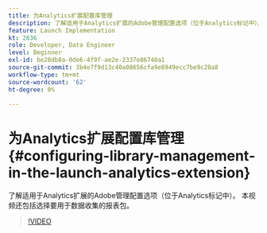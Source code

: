 ```yaml
---
title: 为Analytics扩展配置库管理
description: 了解适用于Analytics扩展的Adobe管理配置选项（位于Analytics标记中）。 本视频还包括选择要用于数据收集的报表包。
feature: Launch Implementation
kt: 2836
role: Developer, Data Engineer
level: Beginner
exl-id: be28db8a-0de6-4f9f-ae2e-2337e86740a1
source-git-commit: 3b4e7f9d13c40a08656cfa9e8949ecc7be9c28a8
workflow-type: tm+mt
source-wordcount: '62'
ht-degree: 0%

---
```


# 为Analytics扩展配置库管理 {#configuring-library-management-in-the-launch-analytics-extension}

了解适用于Analytics扩展的Adobe管理配置选项（位于Analytics标记中）。 本视频还包括选择要用于数据收集的报表包。

>[!VIDEO](https://video.tv.adobe.com/v/27092/?quality=12&learn=on)

